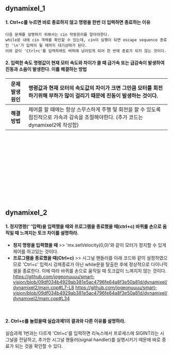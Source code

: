 ## dynamixel_1
#### 1. Ctrl+c를 누르면 바로 종료하지 않고 명령을 한번 더 입력하면 종료하는 이유

```
다음 문제를 설명하기 위해서는 cin 작동원리를 알아야한다. 
while문 내에 cin 객체를 확인할 수 있는데, cin이 실행이 되면 escape sequence 종류인 '\n'가 입력이 될 때까지 대기상태가 된다.
이와 같이 'Ctrl+c'를 입력하여도 버퍼에 남아있게 되어 한 번에 종료가 되지 않는 것이다.
```


#### 2. 입력한 속도 명령값이 현재 모터 속도와 차이가 클 때 급가속 또는 급감속이 발생하여 진동과 소음이 발생한다. 이를 해결하는 방법

|**문제 발생 원인**|명령값과 현재 모터의 속도값의 차이가 크면 그만큼 모터를 회전하기위해 부하가 많이 걸리기 때문에 진동이 발생하는 것이다.|
|:---:|:---|
|**해결 방법**|제어를 할 때에는 항상 스무스하게 주행 및 회전을 할 수 있도록 점진적으로 가속과 감속을 조절해야한다. (추가 코드는 dynamixel2에 작성함)|


<br/><br/><br/><br/>
---
<br/><br/><br/><br/>


## dynamixel_2
#### 1. 정지명령(' '입력)을 입력했을 때와 프로그램을 종료했을 때(ctrl+c) 바퀴를 손으로 움직일 때 느껴지는 토크 차이를 설명하라.
+ **정지 명령을 입력했을 때** >> 'mx.setVelocity(0,0)'와 같이 모터가 정지할 수 있게 제어를 하고있는 것이다.
+ **프로그램을 종료했을 때(Ctrl+c)** >> 시그널 핸들러를 아래 코드와 같이 설정하였으므로 'Ctrl+c' 입력시 강제종료가 아닌 while문을 탈출한 후에 정상적으로 다이나믹셀을 종료한다. 
이에 따라 바퀴를 손으로 움직일 때 토크값이 느껴지지 않는 것이다.
https://github.com/jogeonuuuu/smart-vision/blob/09df034b4929ab381e5ac4796fe64a8f3e50a81d/dynamixel/dynamixel2/main.cpp#L7-L8
https://github.com/jogeonuuuu/smart-vision/blob/09df034b4929ab381e5ac4796fe64a8f3e50a81d/dynamixel/dynamixel2/main.cpp#L34

<br/>

#### 2. Ctrl+c를 눌렀을때 실습과제1의 결과와 다른 이유를 설명하라.
실습과제 1번과는 다르게 'Ctrl+c'를 입력하면 리눅스에서 프로세스에 SIGINT라는 시그널을 전달하고, 추가한 시그널 핸들러(signal handler)를 실행시키기 때문에 바로 종료가 되는 것을 확인할 수 있다.
